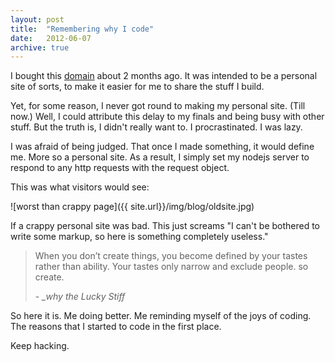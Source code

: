 ```yaml
---
layout: post
title:  "Remembering why I code"
date:   2012-06-07
archive: true
---
```


I bought this [domain](http://yrmichael.com) about 2 months ago. It was intended to be a personal site of sorts, to make it easier for me to share the stuff I build.

Yet, for some reason, I never got round to making my personal site. (Till now.) Well, I could attribute this delay to my finals and being busy with other stuff. But the truth is, I didn't really want to. I procrastinated. I was lazy.
<!--more-->

I was afraid of being judged. That once I made something, it would define me. More so a personal site. As a result, I simply set my nodejs server to respond to any http requests with the request object.

This was what visitors would see:

![worst than crappy page]({{ site.url}}/img/blog/oldsite.jpg)

If a crappy personal site was bad. This just screams "I can't be bothered to write some markup, so here is something completely useless."

> When you don’t create things, you become defined by your tastes rather than ability. Your tastes only narrow and exclude people. so create. <footer>- <cite>_why the Lucky Stiff</cite></footer>

So here it is. Me doing better. Me reminding myself of the joys of coding. The reasons that I started to code in the first place.

Keep hacking.